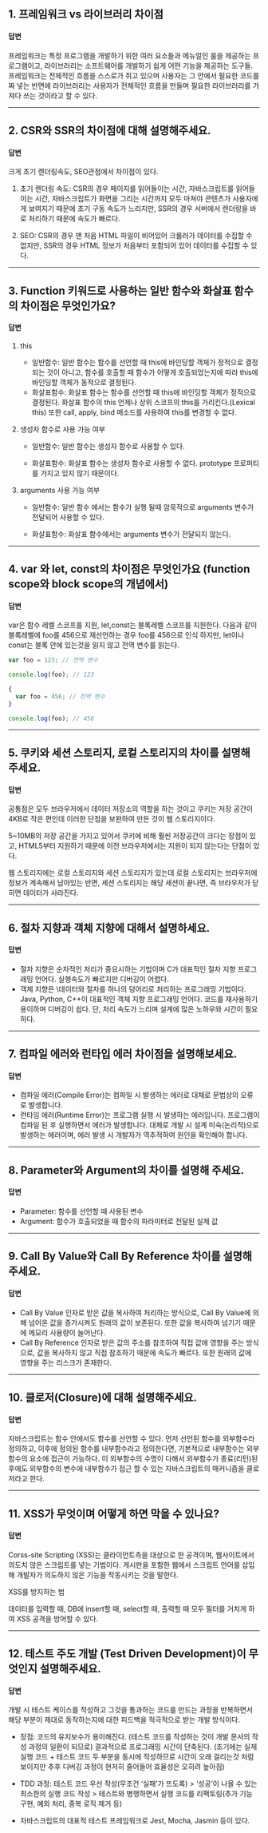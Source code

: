 ## 1. 프레임워크 vs 라이브러리 차이점

#### 답변

프레임워크는 특정 프로그램을 개발하기 위한 여러 요소들과 메뉴얼인 룰을 제공하는 프로그램이고,
라이브러리는 소프트웨어를 개발하기 쉽게 어떤 기능을 제공하는 도구들.
프레임워크는 전체적인 흐름을 스스로가 쥐고 있으며 사용자는 그 안에서 필요한 코드를 짜 넣는 반면에 라이브러리는 사용자가 전체적인 흐름을 만들며 필요한 라이브러리를 가져다 쓰는 것이라고 할 수 있다.

---

## 2. CSR와 SSR의 차이점에 대해 설명해주세요.

#### 답변

크게 초기 렌더링속도, SEO관점에서 차이점이 있다.

1. 초기 렌더링 속도: CSR의 경우 페이지를 읽어들이는 시간, 자바스크립트를 읽어들이는 시간, 자바스크립트가 화면을 그리는 시간까지 모두 마쳐야 콘텐츠가 사용자에게 보여지기 때문에 초기 구동 속도가 느리지만, SSR의 경우 서버에서 렌더링을 바로 처리하기 때문에 속도가 빠르다.

2. SEO: CSR의 경우 맨 처음 HTML 파일이 비어있어 크롤러가 데이터를 수집할 수 없지만, SSR의 경우 HTML 정보가 처음부터 포함되어 있어 데이터를 수집할 수 있다.

---

## 3. Function 키워드로 사용하는 일반 함수와 화살표 함수의 차이점은 무엇인가요?

#### 답변

1. this

   - 일반함수: 일반 함수는 함수를 선언할 때 this에 바인딩할 객체가 정적으로 결정되는 것이 아니고,
     함수를 호출할 때 함수가 어떻게 호출되었는지에 따라 this에 바인딩할 객체가 동적으로 결정된다.
   - 화살표함수: 화살표 함수는 함수를 선언할 때 this에 바인딩할 객체가 정적으로 결정된다.
     화살표 함수의 this 언제나 상위 스코프의 this를 가리킨다.(Lexical this)
     또한 call, apply, bind 메소드를 사용하여 this를 변경할 수 없다.

2. 생성자 함수로 사용 가능 여부

   - 일반함수: 일반 함수는 생성자 함수로 사용할 수 있다.

   - 화살표함수: 화살표 함수는 생성자 함수로 사용할 수 없다. prototype 프로퍼티를 가지고 있지 않기 때문이다.

3. arguments 사용 가능 여부

   - 일반함수: 일반 함수 에서는 함수가 실행 될때 암묵적으로 arguments 변수가 전달되어 사용할 수 있다.

   - 화살표함수: 화살표 함수에서는 arguments 변수가 전달되지 않는다.

---

## 4. var 와 let, const의 차이점은 무엇인가요 (function scope와 block scope의 개념에서)

#### 답변

var은 함수 레벨 스코프를 지원, let,const는 블록레벨 스코프를 지원한다.
다음과 같이 블록레벨에 foo를 456으로 재선언하는 경우 foo를 456으로 인식
하지만, let이나 const는 블록 안에 있는것을 읽지 않고 전역 변수를 읽는다.

```javascript
var foo = 123; // 전역 변수

console.log(foo); // 123

{
  var foo = 456; // 전역 변수
}

console.log(foo); // 456
```

---
## 5. 쿠키와 세션 스토리지, 로컬 스토리지의 차이를 설명해 주세요.

#### 답변
공통점은 모두 브라우저에서 데이터 저장소의 역할을 하는 것이고 쿠키는 저장 공간이 4KB로 작은 편인데 이러한 단점을 보완하여 만든 것이 웹 스토리지이다.

5~10MB의 저장 공간을 가지고 있어서 쿠키에 비해 훨씬 저장공간이 크다는 장점이 있고, HTML5부터 지원하기 때문에 이전 브라우저에서는 지원이 되지 않는다는 단점이 있다.

웹 스토리지에는 로컬 스토리지와 세션 스토리지가 있는데
로컬 스토리지는 브라우저에 정보가 계속해서 남아있는 반면, 
세션 스토리지는 해당 세션이 끝나면, 즉 브라우저가 닫히면 데이터가 사라진다. 

---
## 6. 절차 지향과 객체 지향에 대해서 설명하세요.

#### 답변
- 절차 지향은 순차적인 처리가 중요시하는 기법이며
  C가 대표적인 절차 지향 프로그래밍 언어다. 실행속도가 빠르지만 디버깅이 어렵다.
- 객체 지향은 \데이터와 절차를 하나의 덩어리로 처리하는 프로그래밍 기법이다.
  Java, Python, C++이 대표적인 객체 지향 프로그래밍 언어다. 
  코드를 재사용하기 용이하며 디버깅이 쉽다. 단, 처리 속도가 느리며 설계에 많은 노하우와 시간이 필요하다.

---
## 7. 컴파일 에러와 런타입 에러 차이점을 설명해보세요.

#### 답변
- 컴파일 에러(Compile Error)는 컴파일 시 발생하는 에러로 대체로 문법상의 오류로 발생합니다.
- 런타임 에러(Runtime Error)는 프로그램 실행 시 발생하는 에러입니다. 프로그램이 컴파일 된 후 실행하면서 에러가 발생합니다.
  대체로 개발 시 설계 미숙(논리적)으로 발생하는 에러이며, 에러 발생 시 개발자가 역추적하여 원인을 확인해야 합니다. 

---

## 8. Parameter와 Argument의 차이를 설명해 주세요.

#### 답변
- Parameter: 함수를 선언할 때 사용된 변수
- Argument: 함수가 호출되었을 때 함수의 파라미터로 전달된 실제 값

---
## 9. Call By Value와 Call By Reference 차이를 설명해 주세요.

#### 답변
- Call By Value
  인자로 받은 값을 복사하여 처리하는 방식으로,
  Call By Value에 의해 넘어온 값을 증가시켜도 원래의 값이 보존된다. 또한
  값을 복사하여 넘기기 때문에 메모리 사용량이 늘어난다.
- Call By Reference
  인자로 받은 값의 주소를 참조하여 직접 값에 영향을 주는 방식으로,
  값을 복사하지 않고 직접 참조하기 때문에 속도가 빠르다. 또한
  원래의 값에 영향을 주는 리스크가 존재한다.

---
## 10. 클로저(Closure)에 대해 설명해주세요.

#### 답변
자바스크립트는 함수 안에서도 함수를 선언할 수 있다. 먼저 선언된 함수를 외부함수라 정의하고, 이후에 정의된 함수를 내부함수라고 정의한다면, 기본적으로 내부함수는 외부함수의 요소에 접근이 가능하다. 이 외부함수의 수명이 다해서 외부함수가 종료(리턴)된 후에도 외부함수의 변수에 내부함수가 접근 할 수 있는 자바스크립트의 매커니즘을 클로저라고 한다.

---

## 11. XSS가 무엇이며 어떻게 하면 막을 수 있나요?

#### 답변
Corss-site Scripting (XSS)는 클라이언트측을 대상으로 한 공격이며, 웹사이트에서 의도치 않은 스크립트를 넣는 기법이다. 게시판을 포함한 웹에서 스크립트 언어를 삽입해 개발자가 의도하지 않은 기능을 작동시키는 것을 말한다.

XSS를 방지하는 법

데이터를 입력할 때, DB에 insert할 때, select할 때, 출력할 때 모두 필터를 거치게 하여 XSS 공격을 방어할 수 있다.

---

## 12. 테스트 주도 개발 (Test Driven Development)이 무엇인지 설명해주세요.

#### 답변
개발 시 테스트 케이스를 작성하고 그것을 통과하는 코드를 만드는 과정을 반복하면서 해당 부분이 제대로 동작하는지에 대한 피드백을 적극적으로 받는 개발 방식이다.

- 장점: 코드의 유지보수가 용이해진다. (테스트 코드를 작성하는 것이 개발 문서의 작성 과정의 일환이 되므로) 결과적으로 프로그래밍 시간이 단축된다. (초기에는 실제 실행 코드 + 테스트 코드 두 부분을 동시에 작성하므로 시간이 오래 걸리는것 처럼 보이지만 추후 디버깅 과정이 현저히 줄어들어 효율성은 오히려 높아짐)

- TDD 과정: 테스트 코드 우선 작성(무조건 ‘실패’가 뜨도록) > ‘성공’이 나올 수 있는 최소한의 실행 코드 작성 > 테스트와 병행하면서 실행 코드를 리팩토링(추가 기능 구현, 예외 처리, 중복 로직 제거 등)

- 자바스크립트의 대표적 테스트 프레임워크로 Jest, Mocha, Jasmin 등이 있다.
